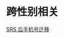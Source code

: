 # 跨性别相关
<p id="r4ZSiezitvKuXNdnUgmxZy">

[SRS 后手机号迁移](./SRS%20%E5%90%8E%E6%89%8B%E6%9C%BA%E5%8F%B7%E8%BF%81%E7%A7%BB/index.md)

</p>


